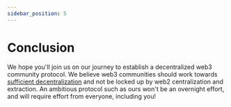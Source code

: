 ```yaml
---
sidebar_position: 5
---
```


# Conclusion

We hope you'll join us on our journey to establish a decentralized web3 community protocol. We believe web3 communities should work towards [sufficient decentralization](https://www.varunsrinivasan.com/2022/01/11/sufficient-decentralization-for-social-networks) and not be locked up by web2 centralization and extraction. An ambitious protocol such as ours won't be an overnight effort, and will require effort from everyone, including you!
